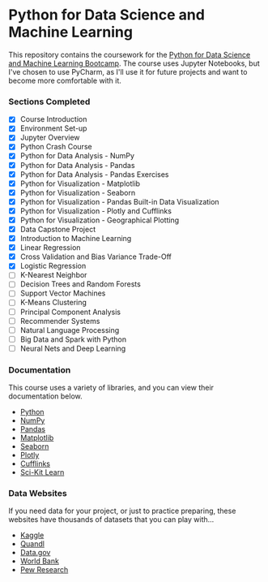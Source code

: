 # Python for Data Science and Machine Learning
This repository contains the coursework for the [Python for Data Science and Machine Learning Bootcamp](https://www.udemy.com/python-for-data-science-and-machine-learning-bootcamp/learn/v4/overview).
The course uses Jupyter Notebooks, but I've chosen to use PyCharm, as I'll use it for future projects and want to become
more comfortable with it.

### Sections Completed
- [x] Course Introduction
- [x] Environment Set-up
- [x] Jupyter Overview
- [x] Python Crash Course
- [x] Python for Data Analysis - NumPy
- [x] Python for Data Analysis - Pandas
- [x] Python for Data Analysis - Pandas Exercises
- [x] Python for Visualization - Matplotlib
- [x] Python for Visualization - Seaborn
- [x] Python for Visualization - Pandas Built-in Data Visualization
- [x] Python for Visualization - Plotly and Cufflinks
- [x] Python for Visualization - Geographical Plotting
- [x] Data Capstone Project
- [x] Introduction to Machine Learning
- [x] Linear Regression
- [x] Cross Validation and Bias Variance Trade-Off
- [x] Logistic Regression
- [ ] K-Nearest Neighbor
- [ ] Decision Trees and Random Forests
- [ ] Support Vector Machines
- [ ] K-Means Clustering
- [ ] Principal Component Analysis
- [ ] Recommender Systems
- [ ] Natural Language Processing
- [ ] Big Data and Spark with Python
- [ ] Neural Nets and Deep Learning

### Documentation
This course uses a variety of libraries, and you can view their documentation below.
- [Python](https://docs.python.org/3/)
- [NumPy](https://www.numpy.org/devdocs/reference/index.html)
- [Pandas](http://pandas.pydata.org/pandas-docs/stable/reference/index.html)
- [Matplotlib](https://matplotlib.org/gallery/index.html)
- [Seaborn](https://seaborn.pydata.org/api.html)
- [Plotly](https://plot.ly/python/)
- [Cufflinks](https://plot.ly/ipython-notebooks/cufflinks/)
- [Sci-Kit Learn](https://scikit-learn.org/stable/documentation.html)

### Data Websites
If you need data for your project, or just to practice preparing, these websites have thousands of datasets
that you can play with...

- [Kaggle](https://kaggle.com/datasets)
- [Quandl](https://www.quandl.com/search?filters=%5B%22Free%22%5D)
- [Data.gov](https://catalog.data.gov/dataset)
- [World Bank](https://datacatalog.worldbank.org/search)
- [Pew Research](https://www.pewresearch.org/download-datasets/)
